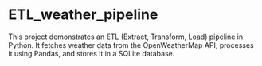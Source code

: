 # ETL_weather_pipeline
This project demonstrates an ETL (Extract, Transform, Load) pipeline in Python. It fetches weather data from the OpenWeatherMap API, processes it using Pandas, and stores it in a SQLite database.
